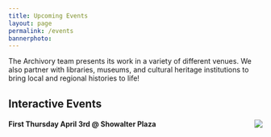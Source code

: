 ```yaml
---
title: Upcoming Events
layout: page
permalink: /events
bannerphoto:
---
```

The Archivory team presents its work in a variety of different venues. We also partner with libraries, museums, and cultural heritage institutions to bring local and regional histories to life!

<h2>Interactive Events</h2>

<h4>First Thursday April 3rd @ Showalter Plaza <img src="{{ site.baseurl }}{{ site.urlimg }}first_thursdays.png" align="right"></h4>
